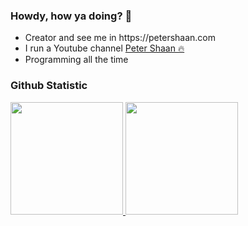 <h3>Howdy, how ya doing? 🙌</h3>
<ul>
	<li>Creator and see me in https://petershaan.com</li>
	<li>I run a Youtube channel <a href="https://www.youtube.com/@petershaan_">Peter Shaan 🔥</a></li>
	<li>Programming all the time</li>
</ul>

### Github Statistic
<p align="left">
<a href="https://github.com/petershaan12">
  <img height="180em" src="https://github-readme-stats-eight-theta.vercel.app/api?username=petershaan12&show_icons=true&theme=algolia&include_all_commits=true&count_private=true"/>
  <img height="180em" src="https://github-readme-stats-eight-theta.vercel.app/api/top-langs/?username=petershaan12&layout=compact&langs_count=8&theme=algolia"/>
</a>
</p>


<!--
**developedbyed/developedbyed** is a ✨ _special_ ✨ repository because its `README.md` (this file) appears on your GitHub profile.

Here are some ideas to get you started:

- 🔭 I’m currently working on ...
- 🌱 I’m currently learning ...
- 👯 I’m looking to collaborate on ...
- 🤔 I’m looking for help with ...
- 💬 Ask me about ...
- 📫 How to reach me: ...
- 😄 Pronouns: ...
- ⚡ Fun fact: ...
-->
